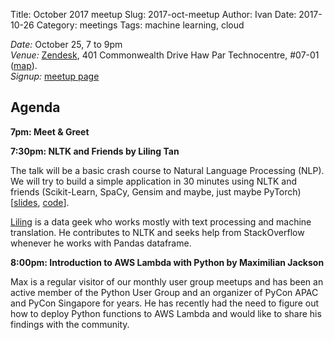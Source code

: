 Title: October 2017 meetup
Slug: 2017-oct-meetup
Author: Ivan
Date: 2017-10-26
Category: meetings
Tags: machine learning, cloud


*Date:* October 25, 7 to 9pm<br/>
*Venue:* [Zendesk](https://www.zendesk.com/), 401 Commonwealth Drive Haw Par Technocentre, #07-01
([map](https://goo.gl/maps/NNHUz)).<br/>
*Signup:* [meetup
page](https://www.meetup.com/Singapore-Python-User-Group/events/243967771/)

## Agenda

**7pm: Meet & Greet**

**7:30pm: NLTK and Friends by Liling Tan**

The talk will be a basic crash course to Natural Language Processing (NLP). We
will try to build a simple application in 30 minutes using NLTK and friends
(Scikit-Learn, SpaCy, Gensim and maybe, just maybe PyTorch)
[[slides](https://goo.gl/cg7iza), [code](https://www.kaggle.com/alvations/basic-nlp-with-nltk/)].

[Liling](https://21.co/alvations/) is a data geek who works mostly with text
processing and machine translation. He contributes to NLTK and seeks help from
StackOverflow whenever he works with Pandas dataframe. 



**8:00pm: Introduction to AWS Lambda with Python by Maximilian Jackson**

Max is a regular visitor of our monthly user group meetups and has been an
active member of the Python User Group and an organizer of PyCon APAC and PyCon
Singapore for years. He has recently had the need to figure out how to deploy
Python functions to AWS Lambda and would like to share his findings with the
community.

